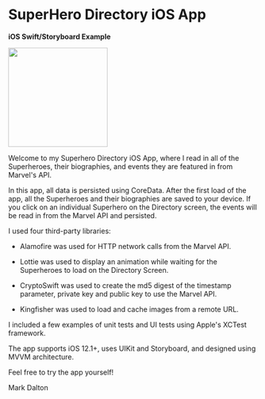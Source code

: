 # SuperHero Directory iOS App
**iOS Swift/Storyboard Example**

<img src="https://drive.google.com/uc?export=download&id=1S_XwQXA-I6QCpwWXXcWG9Q0oAy6D7c0e" width="200" />

Welcome to my Superhero Directory iOS App, where I read in all of the Superheroes, their biographies, and events they are featured in from Marvel's API.

In this app, all data is persisted using CoreData. After the first load of the app, all the Superheroes and their biographies are saved to your device. If you click on an individual Superhero on the Directory screen, the events will be read in from the Marvel API and persisted.


I used four third-party libraries:

- Alamofire was used for HTTP network calls from the Marvel API.

- Lottie was used to display an animation while waiting for the Superheroes to load on the Directory Screen.

- CryptoSwift was used to create the md5 digest of the timestamp parameter, private key and public key to use the Marvel API.

- Kingfisher was used to load and cache images from a remote URL.


I included a few examples of unit tests and UI tests using Apple's XCTest framework.

The app supports iOS 12.1+, uses UIKit and Storyboard, and designed using MVVM architecture.

Feel free to try the app yourself!

Mark Dalton
